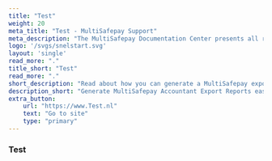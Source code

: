 ```yaml
---
title: "Test"
weight: 20
meta_title: "Test - MultiSafepay Support"
meta_description: "The MultiSafepay Documentation Center presents all relevant information about our Plugins and API. You can also find support pages for Payment Methods, Tools and General Questions as well as the contact details of our Support and Integration Teams."
logo: '/svgs/snelstart.svg'
layout: 'single'
read_more: "."
title_short: "Test"
read_more: "."
short_description: "Read about how you can generate a MultiSafepay export and import to your Test platform"
description_short: "Generate MultiSafepay Accountant Export Reports easily and import to your Test system."
extra_button:
    url: "https://www.Test.nl"
    text: "Go to site"
    type: "primary"
---
```



### Test